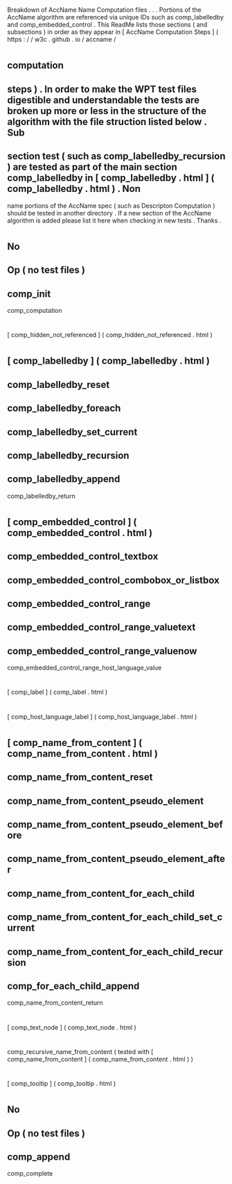 #
#
Breakdown
of
AccName
Name
Computation
files
.
.
.
Portions
of
the
AccName
algorithm
are
referenced
via
unique
IDs
such
as
comp_labelledby
and
comp_embedded_control
.
This
ReadMe
lists
those
sections
(
and
subsections
)
in
order
as
they
appear
in
[
AccName
Computation
Steps
]
(
https
:
/
/
w3c
.
github
.
io
/
accname
/
#
computation
-
steps
)
.
In
order
to
make
the
WPT
test
files
digestible
and
understandable
the
tests
are
broken
up
more
or
less
in
the
structure
of
the
algorithm
with
the
file
struction
listed
below
.
Sub
-
section
test
(
such
as
comp_labelledby_recursion
)
are
tested
as
part
of
the
main
section
comp_labelledby
in
[
comp_labelledby
.
html
]
(
comp_labelledby
.
html
)
.
Non
-
name
portions
of
the
AccName
spec
(
such
as
Descripton
Computation
)
should
be
tested
in
another
directory
.
If
a
new
section
of
the
AccName
algorithm
is
added
please
list
it
here
when
checking
in
new
tests
.
Thanks
.
#
#
#
No
-
Op
(
no
test
files
)
-
comp_init
-
comp_computation
#
#
#
[
comp_hidden_not_referenced
]
(
comp_hidden_not_referenced
.
html
)
#
#
#
[
comp_labelledby
]
(
comp_labelledby
.
html
)
-
comp_labelledby_reset
-
comp_labelledby_foreach
-
comp_labelledby_set_current
-
comp_labelledby_recursion
-
comp_labelledby_append
-
comp_labelledby_return
#
#
#
[
comp_embedded_control
]
(
comp_embedded_control
.
html
)
-
comp_embedded_control_textbox
-
comp_embedded_control_combobox_or_listbox
-
comp_embedded_control_range
-
comp_embedded_control_range_valuetext
-
comp_embedded_control_range_valuenow
-
comp_embedded_control_range_host_language_value
#
#
#
[
comp_label
]
(
comp_label
.
html
)
#
#
#
[
comp_host_language_label
]
(
comp_host_language_label
.
html
)
#
#
#
[
comp_name_from_content
]
(
comp_name_from_content
.
html
)
-
comp_name_from_content_reset
-
comp_name_from_content_pseudo_element
-
comp_name_from_content_pseudo_element_before
-
comp_name_from_content_pseudo_element_after
-
comp_name_from_content_for_each_child
-
comp_name_from_content_for_each_child_set_current
-
comp_name_from_content_for_each_child_recursion
-
comp_for_each_child_append
-
comp_name_from_content_return
#
#
#
[
comp_text_node
]
(
comp_text_node
.
html
)
#
#
#
comp_recursive_name_from_content
(
tested
with
[
comp_name_from_content
]
(
comp_name_from_content
.
html
)
)
#
#
#
[
comp_tooltip
]
(
comp_tooltip
.
html
)
#
#
#
No
-
Op
(
no
test
files
)
-
comp_append
-
comp_complete
